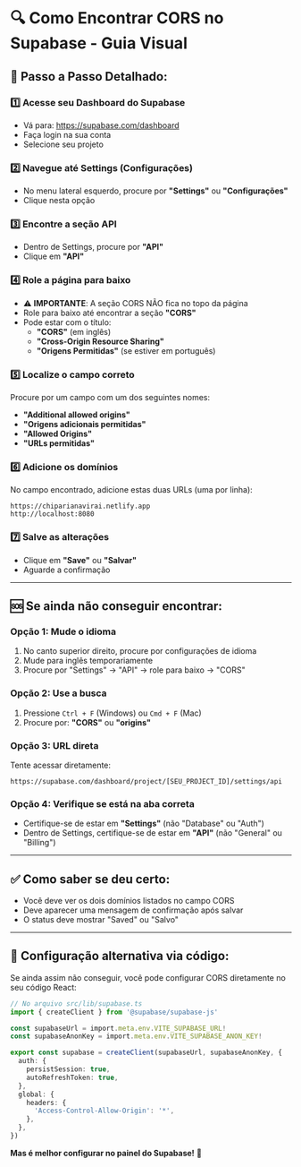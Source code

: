 # 🔍 **Como Encontrar CORS no Supabase - Guia Visual**

## 📍 **Passo a Passo Detalhado:**

### 1️⃣ **Acesse seu Dashboard do Supabase**
- Vá para: https://supabase.com/dashboard
- Faça login na sua conta
- Selecione seu projeto

### 2️⃣ **Navegue até Settings (Configurações)**
- No menu lateral esquerdo, procure por **"Settings"** ou **"Configurações"**
- Clique nesta opção

### 3️⃣ **Encontre a seção API**
- Dentro de Settings, procure por **"API"**
- Clique em **"API"**

### 4️⃣ **Role a página para baixo**
- ⚠️ **IMPORTANTE**: A seção CORS NÃO fica no topo da página
- Role para baixo até encontrar a seção **"CORS"**
- Pode estar com o título:
  - **"CORS"** (em inglês)
  - **"Cross-Origin Resource Sharing"**
  - **"Origens Permitidas"** (se estiver em português)

### 5️⃣ **Localize o campo correto**
Procure por um campo com um dos seguintes nomes:
- **"Additional allowed origins"**
- **"Origens adicionais permitidas"**
- **"Allowed Origins"**
- **"URLs permitidas"**

### 6️⃣ **Adicione os domínios**
No campo encontrado, adicione estas duas URLs (uma por linha):
```
https://chiparianavirai.netlify.app
http://localhost:8080
```

### 7️⃣ **Salve as alterações**
- Clique em **"Save"** ou **"Salvar"**
- Aguarde a confirmação

---

## 🆘 **Se ainda não conseguir encontrar:**

### **Opção 1: Mude o idioma**
1. No canto superior direito, procure por configurações de idioma
2. Mude para inglês temporariamente
3. Procure por "Settings" → "API" → role para baixo → "CORS"

### **Opção 2: Use a busca**
1. Pressione `Ctrl + F` (Windows) ou `Cmd + F` (Mac)
2. Procure por: **"CORS"** ou **"origins"**

### **Opção 3: URL direta**
Tente acessar diretamente:
```
https://supabase.com/dashboard/project/[SEU_PROJECT_ID]/settings/api
```

### **Opção 4: Verifique se está na aba correta**
- Certifique-se de estar em **"Settings"** (não "Database" ou "Auth")
- Dentro de Settings, certifique-se de estar em **"API"** (não "General" ou "Billing")

---

## ✅ **Como saber se deu certo:**
- Você deve ver os dois domínios listados no campo CORS
- Deve aparecer uma mensagem de confirmação após salvar
- O status deve mostrar "Saved" ou "Salvo"

---

## 🔧 **Configuração alternativa via código:**
Se ainda assim não conseguir, você pode configurar CORS diretamente no seu código React:

```typescript
// No arquivo src/lib/supabase.ts
import { createClient } from '@supabase/supabase-js'

const supabaseUrl = import.meta.env.VITE_SUPABASE_URL!
const supabaseAnonKey = import.meta.env.VITE_SUPABASE_ANON_KEY!

export const supabase = createClient(supabaseUrl, supabaseAnonKey, {
  auth: {
    persistSession: true,
    autoRefreshToken: true,
  },
  global: {
    headers: {
      'Access-Control-Allow-Origin': '*',
    },
  },
})
```

**Mas é melhor configurar no painel do Supabase!** 🎯